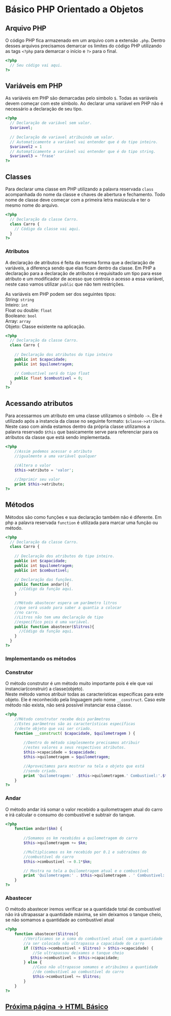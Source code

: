 



# Básico PHP Orientado a Objetos

## Arquivo PHP

O código PHP fica armazenado em um arquivo com a extensão `.php`.
Dentro desses arquivos precisamos demarcar os limites do código PHP utilizando as tags `<?php` para demarcar o início e `?>` para o final.

```php
<?php
  // Seu código vai aqui.
?>
```

## Variáveis em PHP

As variáveis em PHP são demarcadas pelo simbolo `$`.
Todas as variáveis devem começar com este símbolo.
Ao declarar uma variável em PHP não é necessário a declaração de seu tipo.

```php
<?php
  // Declaração de variável sem valor.
  $variavel;
  
  // Declaração de variavel atribuindo um valor.
  // Automaticamente a variável vai entender que é do tipo inteiro.
  $variavel2 = 1
  // Automaticamente a variável vai entender que é do tipo string.
  $variavel3 = 'frase'
?>
```

## Classes

Para declarar uma classe em PHP utilizando a palavra reservada `class` acompanhada do nome da classe e chaves de abertura e fechamento.
Todo nome de classe deve começar com a primeira letra maiúscula e ter o mesmo nome do arquivo.

```php
<?php
  // Declaração da classe Carro.
  class Carro {
    // Código da classe vai aqui.
  }
?>
```
### Atributos

A declaração de atributos é feita da mesma forma que a declaração de variáveis, a diferença sendo que elas ficam dentro da classe.
Em PHP a declaração para a declaração de atributos é requisitado um tipo para esse atributo e um modificador de acesso que controla o acesso a essa variável, neste caso vamos utilizar `public` que não tem restrições.

As variáveis em PHP podem ser dos seguintes tipos:  
String: `string`  
Inteiro: `int`  
Float ou double: `float`  
Booleano: `bool`  
Array: `array`  
Objeto: Classe existente na aplicação.

```php
<?php
  // Declaração da classe Carro.
  class Carro {
    
    // Declaração dos atributos do tipo inteiro
    public int $capacidade;
    public int $quilometragem;

    // Combustível será do tipo float
    public float $combustivel = 0;
  }
?>
```


## Acessando atributos
Para acessarmos um atributo em uma classe utilizamos o símbolo `->`.
Ele é utilizado após a instancia da classe no seguinte formato:   `$classe->atributo`.
Neste caso com ainda estamos dentro da própria classe utilizamos a palavra reservado `$this` que basicamente serve para referenciar para os atributos da classe que está sendo implementada.

```php
<?php
    //Assim podemos acessar o atributo
    //igualmente a uma variável qualquer
    
    //Altera o valor
    $this->atributo = 'valor';

    //Imprimir seu valor
    print $this->atributo;
?>
```
## Métodos
Métodos são como funções e sua declaração também não é diferente.
Em php a palavra reservada `function` é utilizada para marcar uma função ou método.

```php
<?php
  // Declaração da classe Carro.
  class Carro {
    
    // Declaração dos atributos do tipo inteiro.
    public int $capacidade;
    public int $quilometragem;
    public int $combustivel;

    // Declaração das funções.
    public function andar(){
      //Código da função aqui.
    }

    //Método abastecer espera um parâmetro litros
    //que será usado para saber a quantia a colocar 
    //no carro.
    //Litros não tem uma declaração de tipo 
    //específico pois é uma variável.
    public function abastecer($litros){
      //Código da função aqui.
    }
  }
?>
```


### Implementando os métodos
### Construtor
O método construtor é um método muito importante pois é ele que vai instanciar(construir) a classe(objeto).  
Neste método vamos atribuir todas as características específicas para este objeto.
Ele é reconhecido pela linguagem pelo nome `__construct`. Caso este método não exista, não será possível instanciar essa classe.


```php
<?php
    //Método construtor recebe dois parâmetros
    //Estes parâmetros são as características específicas
    //deste objeto que vai ser criado.
    function __construct( $capacidade, $quilometragem ) {
        
        //Dentro do método simplesmente precisamos atribuir
        //estes valores a seus respectivos atributos.
        $this->capacidade = $capacidade;
        $this->quilometragem = $quilometragem;

        //Aproveitamos para mostrar na tela o objeto que está
        //sendo criado.
        print 'Quilometragem:' .$this->quilometragem.' Combustivel:'.$this->combustivel.'<br>'; 
    }
?>
```

### Andar
O método andar irá somar o valor recebido a quilometragem atual do carro e irá calcular o consumo do combustível e subtrair do tanque.

```php
<?php
    function andar($km) {
    
        //Somamos os km recebidos a quilometragem do carro
        $this->quilometragem += $km;

        //Multiplicamos os km recebido por 0.1 e subtraímos do 
        //combustível do carro
        $this->combustivel -= 0.1*$km;

        // Mostra na tela a Quilometragem atual e o combustível
        print 'Quilometragem:' . $this->quilometragem . ' Combustivel:'.  $this->combustivel . '<br>'; 
    }
?>
```

### Abastecer
O método abastecer iremos verificar se a quantidade total de combustível não irá ultrapassar a quantidade máxima, se sim deixamos o tanque cheio, se não somamos a quantidade ao combustível atual


```php
<?php
    function abastecer($litros){
        //Verificamos se a soma do combustível atual com a quantidade
        //a ser colocada não ultrapassa a capacidade do carro
        if (($this->combustivel + $litros) > $this->capacidade) {
            //Se ultrapassou deixamos o tanque cheio 
           $this->combustivel = $this->capacidade;
        } else {
            //Caso não ultrapasse somamos e atribuímos a quantidade
            //de combustível ao combustível do carro
            $this->combustivel += $litros;
        }
    }
?>
```

## [Próxima página -> HTML Básico](html.md)

